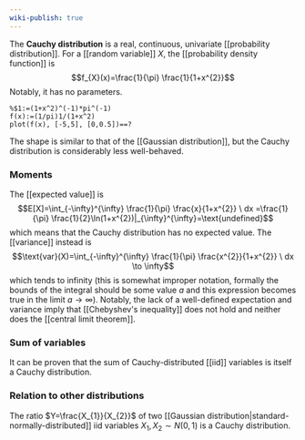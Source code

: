 ```yaml
---
wiki-publish: true
---
```

The **Cauchy distribution** is a real, continuous, univariate [[probability distribution]]. For a [[random variable]] $X$, the [[probability density function]] is
$$f_{X}(x)=\frac{1}{\pi} \frac{1}{1+x^{2}}$$
Notably, it has no parameters.

```mathpad
%$1:=(1+x^2)^(-1)*pi^(-1)
f(x):=(1/pi)1/(1+x^2)
plot(f(x), [-5,5], [0,0.5])==?
```

The shape is similar to that of the [[Gaussian distribution]], but the Cauchy distribution is considerably less well-behaved.
### Moments
The [[expected value]] is
$$E[X]=\int_{-\infty}^{\infty} \frac{1}{\pi} \frac{x}{1+x^{2}} \ dx =\frac{1}{\pi} \frac{1}{2}\ln(1+x^{2})|_{\infty}^{\infty}=\text{undefined}$$
which means that the Cauchy distribution has no expected value. The [[variance]] instead is
$$\text{var}(X)=\int_{-\infty}^{\infty} \frac{1}{\pi} \frac{x^{2}}{1+x^{2}} \ dx \to \infty$$
which tends to infinity (this is somewhat improper notation, formally the bounds of the integral should be some value $a$ and this expression becomes true in the limit $a\to \infty$). Notably, the lack of a well-defined expectation and variance imply that [[Chebyshev's inequality]] does not hold and neither does the [[central limit theorem]].
### Sum of variables
It can be proven that the sum of Cauchy-distributed [[iid]] variables is itself a Cauchy distribution.
### Relation to other distributions
The ratio $Y=\frac{X_{1}}{X_{2}}$ of two [[Gaussian distribution|standard-normally-distributed]] iid variables $X_{1},X_{2}\sim N(0,1)$ is a Cauchy distribution.